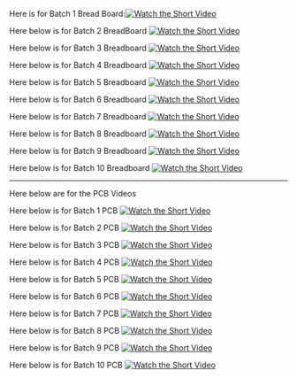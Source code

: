 
Here is for Batch 1 Bread Board:[![Watch the Short Video](https://img.youtube.com/vi/XOz2v1Za3MA/0.jpg)](https://youtube.com/shorts/XOz2v1Za3MA)

Here below is for Batch 2 BreadBoard 
[![Watch the Short Video](https://img.youtube.com/vi/3nuN-8ko4jY/0.jpg)](https://youtube.com/shorts/3nuN-8ko4jY)

Here below is for Batch 3 Breadboard
[![Watch the Short Video](https://img.youtube.com/vi/mDQK586Tozo/0.jpg)](https://youtube.com/shorts/mDQK586Tozo)

Here below is for Batch 4 Breadboard
[![Watch the Short Video](https://img.youtube.com/vi/vQlaJy6vYCI/0.jpg)](https://youtube.com/shorts/vQlaJy6vYCI)

Here below is for Batch 5 Breadboard 
[![Watch the Short Video](https://img.youtube.com/vi/xyKN46rmjek/0.jpg)](https://youtube.com/shorts/xyKN46rmjek)

Here below is for Batch 6 Breadboard
[![Watch the Short Video](https://img.youtube.com/vi/HTqx0LXTKsc/0.jpg)](https://youtube.com/shorts/HTqx0LXTKsc)

Here below is for Batch 7 Breadboard
[![Watch the Short Video](https://img.youtube.com/vi/twlZ2EfxbOA/0.jpg)](https://youtube.com/shorts/twlZ2EfxbOA)

Here below is for Batch 8 Breadboard
[![Watch the Short Video](https://img.youtube.com/vi/qP-8o1thp-M/0.jpg)](https://youtube.com/shorts/qP-8o1thp-M)

Here below is for Batch 9 Breadboard
[![Watch the Short Video](https://img.youtube.com/vi/OD6mtBVJ6ww/0.jpg)](https://youtube.com/shorts/OD6mtBVJ6ww)

Here below is for Batch 10 Breadboard
[![Watch the Short Video](https://img.youtube.com/vi/VAAz_IjGKfM/0.jpg)](https://youtube.com/shorts/VAAz_IjGKfM)

-------------------------------------------------------------------------------------------------------------------
Here below are for the PCB Videos

Here below is for Batch 1 PCB
[![Watch the Short Video](https://img.youtube.com/vi/b7xvCPxdzJk/0.jpg)](https://youtube.com/shorts/b7xvCPxdzJk)

Here below is for Batch 2 PCB
[![Watch the Short Video](https://img.youtube.com/vi/hH08x014aDs/0.jpg)](https://youtube.com/shorts/hH08x014aDs)

Here below is for Batch 3 PCB
[![Watch the Short Video](https://img.youtube.com/vi/QDNda5h3XIA/0.jpg)](https://youtube.com/shorts/QDNda5h3XIA)

Here below is for Batch 4 PCB
[![Watch the Short Video](https://img.youtube.com/vi/A-XYVLqE234/0.jpg)](https://youtube.com/shorts/A-XYVLqE234)

Here below is for Batch 5 PCB
[![Watch the Short Video](https://img.youtube.com/vi/SUoRGgbdXKI/0.jpg)](https://youtube.com/shorts/SUoRGgbdXKI)

Here below is for Batch 6 PCB
[![Watch the Short Video](https://img.youtube.com/vi/h7J-_zu42-k/0.jpg)](https://youtube.com/shorts/h7J-_zu42-k)

Here below is for Batch 7 PCB
[![Watch the Short Video](https://img.youtube.com/vi/HuemzIRkkwQ/0.jpg)](https://youtube.com/shorts/HuemzIRkkwQ)

Here below is for Batch 8 PCB
[![Watch the Short Video](https://img.youtube.com/vi/9gPn471x25A/0.jpg)](https://youtube.com/shorts/9gPn471x25A)

Here below is for Batch 9 PCB
[![Watch the Short Video](https://img.youtube.com/vi/2rD3FLWOPRg/0.jpg)](https://youtube.com/shorts/2rD3FLWOPRg)

Here below is for Batch 10 PCB
[![Watch the Short Video](https://img.youtube.com/vi/Ctue8Mee23c/0.jpg)](https://youtube.com/shorts/Ctue8Mee23c)



